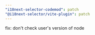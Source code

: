 ```yaml
---
"i18next-selector-codemod": patch
"@i18next-selector/vite-plugin": patch
---
```


fix: don't check user's version of node
